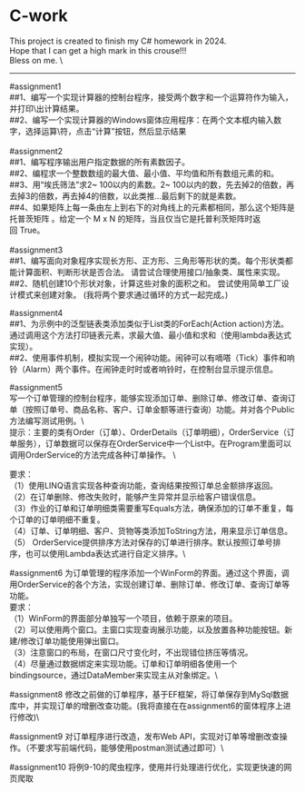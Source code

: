 # C-work
This project is created to finish my C# homework in 2024. \
Hope that I can get a high mark in this crouse!!!  \
Bless on me.  \

*****************************************************************  
#assignment1  
##1、编写一个实现计算器的控制台程序，接受两个数字和一个运算符作为输入，并打印\出计算结果。  
##2、编写一个实现计算器的Windows窗体应用程序：在两个文本框内输入数字，选择运算\符，点击“计算”按钮，然后显示结果  
\
#assignment2  
##1、编写程序输出用户指定数据的所有素数因子。    
##2、编程求一个整数数组的最大值、最小值、平均值和所有数组元素的和。    
##3、用“埃氏筛法”求2~ 100以内的素数。2~ 100以内的数，先去掉2的倍数，再去掉3的倍数，再去掉4的倍数，以此类推...最后剩下的就是素数。    
##4、如果矩阵上每一条由左上到右下的对角线上的元素都相同，那么这个矩阵是托普茨矩阵 。给定一个 M x N 的矩阵，当且仅当它是托普利茨矩阵时返回 True。  
\
#assignment3  
##1、编写面向对象程序实现长方形、正方形、三角形等形状的类。每个形状类都能计算面积、判断形状是否合法。 请尝试合理使用接口/抽象类、属性来实现。  
##2、随机创建10个形状对象，计算这些对象的面积之和。 尝试使用简单工厂设计模式来创建对象。  (我将两个要求通过循环的方式一起完成。)

#assignment4  
##1、为示例中的泛型链表类添加类似于List<T>类的ForEach(Action<T> action)方法。通过调用这个方法打印链表元素，求最大值、最小值和求和（使用lambda表达式实现）。  
##2、使用事件机制，模拟实现一个闹钟功能。闹钟可以有嘀嗒（Tick）事件和响铃（Alarm）两个事件。在闹钟走时时或者响铃时，在控制台显示提示信息。  

#assignment5  
写一个订单管理的控制台程序，能够实现添加订单、删除订单、修改订单、查询订单（按照订单号、商品名称、客户、订单金额等进行查询）功能。并对各个Public方法编写测试用例。\  
提示：主要的类有Order（订单）、OrderDetails（订单明细），OrderService（订单服务），订单数据可以保存在OrderService中一个List中。在Program里面可以调用OrderService的方法完成各种订单操作。  \

要求：\
（1）使用LINQ语言实现各种查询功能，查询结果按照订单总金额排序返回。\
（2）在订单删除、修改失败时，能够产生异常并显示给客户错误信息。\
（3）作业的订单和订单明细类需要重写Equals方法，确保添加的订单不重复，每个订单的订单明细不重复。\
（4）订单、订单明细、客户、货物等类添加ToString方法，用来显示订单信息。\
（5） OrderService提供排序方法对保存的订单进行排序。默认按照订单号排序，也可以使用Lambda表达式进行自定义排序。\

#assignment6
为订单管理的程序添加一个WinForm的界面。通过这个界面，调用OrderService的各个方法，实现创建订单、删除订单、修改订单、查询订单等功能。\
要求：\
（1）WinForm的界面部分单独写一个项目，依赖于原来的项目。\
（2）可以使用两个窗口。主窗口实现查询展示功能，以及放置各种功能按钮。新建/修改订单功能使用弹出窗口。\
（3）注意窗口的布局，在窗口尺寸变化时，不出现错位挤压等情况。\
（4）尽量通过数据绑定来实现功能。订单和订单明细各使用一个bindingsource，通过DataMember来实现主从对象绑定。\

#assignment8
修改之前做的订单程序，基于EF框架，将订单保存到MySql数据库中，并实现订单的增删改查功能。(我将直接在在assignment6的窗体程序上进行修改)\

#assignment9
对订单程序进行改造，发布Web API，实现对订单等增删改查操作。（不要求写前端代码，能够使用postman测试通过即可）\

#assignment10 
将例9-10的爬虫程序，使用并行处理进行优化，实现更快速的网页爬取